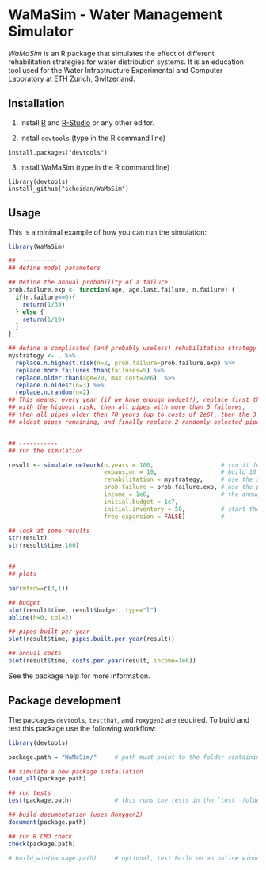 WaMaSim - Water Management Simulator
====================================

_WaMaSim_ is an R package that simulates the effect of different
rehabilitation strategies for water distribution systems. It is an
education tool used for the Water Infrastructure Experimental and
Computer Laboratory at ETH Zurich, Switzerland.


## Installation

1. Install [R](https://cloud.r-project.org/) and [R-Studio](https://www.rstudio.com/products/RStudio/) or any other editor.

2. Install `devtools` (type in the R command line)
```
install.packages("devtools")
```

3. Install WaMaSim (type in the R command line)
```
library(devtools)
install_github("scheidan/WaMaSim")
```


## Usage

This is a minimal example of how you can run the simulation:
```R
library(WaMaSim)

## -----------
## define model parameters

## Define the annual probability of a failure
prob.failure.exp <- function(age, age.last.failure, n.failure) {
  if(n.failure==0){
    return(1/30)
  } else {
    return(1/10)
  }
}

## define a complicated (and probably useless) rehabilitation strategy
mystrategy <- . %>%
  replace.n.highest.risk(n=2, prob.failure=prob.failure.exp) %>%
  replace.more.failures.than(failures=5) %>%
  replace.older.than(age=70, max.cost=2e6)  %>%
  replace.n.oldest(n=3) %>%
  replace.n.random(n=2)
## This means: every year (if we have enough budget!), replace first the 2 pipes
## with the highest risk, then all pipes with more than 5 failures,
## then all pipes older then 70 years (up to costs of 2e6), then the 3
## oldest pipes remaining, and finally replace 2 randomly selected pipes.


## -----------
## run the simulation

result <- simulate.network(n.years = 100,                   # run it for 100 years
                           expansion = 10,                  # build 10 pipes per year (if money is available)
                           rehabilitation = mystrategy,     # use the strategy defined above
                           prob.failure = prob.failure.exp, # use the probability function defined above
                           income = 1e6,                    # the annual income
                           initial.budget = 1e7,
                           initial.inventory = 50,          # start the simulation with 50 new pipes
                           free.expansion = FALSE)          #

## look at some results
str(result)
str(result$time.100)


## -----------
## plots

par(mfrow=c(3,1))

## budget
plot(result$time, result$budget, type="l")
abline(h=0, col=2)

## pipes built per year
plot(result$time, pipes.built.per.year(result))

## annual costs
plot(result$time, costs.per.year(result, income=1e6))
```

See the package help for more information.



## Package development

The packages `devtools`, `testthat`, and `roxygen2` are required.
To build and test this package use the following workflow:
```R
library(devtools)

package.path = "WaMaSim/"     # path must point to the folder containing the WaMaSim files

## simulate a new package installation
load_all(package.path)

## run tests
test(package.path)            # this runs the tests in the `test` folder of the package

## build documentation (uses Roxygen2)
document(package.path)

## run R CMD check
check(package.path)

# build_win(package.path)     # optional, test build on an online windows instance

```